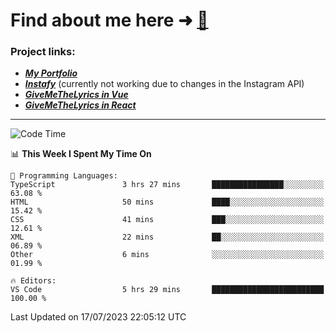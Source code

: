 # Find about me here ➜ [🧑](https://pauabella.dev)

### Project links:
- ***[My Portfolio](https://pauabella.dev)***
- ***[Instafy](https://instafy.me)*** (currently not working due to changes in the Instagram API)
- ***[GiveMeTheLyrics in Vue](https://lyrics.pauabella.dev)***
- ***[GiveMeTheLyrics in React](https://pauabella.dev/GiveMeTheLyrics)***

---
<!--START_SECTION:waka-->
![Code Time](http://img.shields.io/badge/Code%20Time-2%2C310%20hrs%203%20mins-blue)

📊 **This Week I Spent My Time On** 

```text
💬 Programming Languages: 
TypeScript               3 hrs 27 mins       ████████████████░░░░░░░░░   63.08 % 
HTML                     50 mins             ████░░░░░░░░░░░░░░░░░░░░░   15.42 % 
CSS                      41 mins             ███░░░░░░░░░░░░░░░░░░░░░░   12.61 % 
XML                      22 mins             ██░░░░░░░░░░░░░░░░░░░░░░░   06.89 % 
Other                    6 mins              ░░░░░░░░░░░░░░░░░░░░░░░░░   01.99 % 

🔥 Editors: 
VS Code                  5 hrs 29 mins       █████████████████████████   100.00 % 
```


 Last Updated on 17/07/2023 22:05:12 UTC
<!--END_SECTION:waka-->
